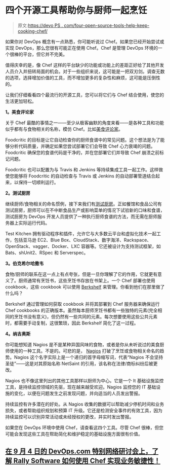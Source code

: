# 四个开源工具帮助你与厨师一起烹饪

> 原文:[https://devo PS . com/four-open-source-tools-help-keep-cooking-chef/](https://devops.com/four-open-source-tools-help-keep-cooking-chef/)

如果你对 DevOps 概念有一点熟悉，你可能听说过 Chef。如果您已经开始尝试或实现 DevOps，那么您很有可能正在使用 Chef。Chef 是管理 DevOps 环境的一个很棒的平台，但它并不完美。

值得庆幸的是，像 Chef 这样的平台缺少的功能或功能上的差距正好给了其他开发人员介入并扭转局面的机会。对于一些组织来说，这可能是一把双刃剑。调查无数的选项，选择增加价值的工具，而不增加更多的复杂性和麻烦，这可能是压倒性的。

让我们仔细看看四个最流行的开源工具，您可以将它们与 Chef 结合使用，使您的生活更加轻松。

**1。美食评论家**

关于 Chef 最酷的事情之一——至少从极客幽默的角度来看——是各种工具和功能似乎都有与食物相关的名称，模仿 Chef。比如[美食评论家](https://acrmp.github.io/foodcritic/)。

Foodcritic 的目标是让它自动检查你的厨师食谱中的常见问题。这个想法是为了能够分析代码质量，并确定如果您尝试部署它们会导致 Chef 心力衰竭的问题。Foodcritic 确保您的食谱代码是干净的，并在您部署它们并导致 Chef 崩溃之前标记问题。

Foodcritic 也可以配置为与 Travis 和 Jenkins 等持续集成工具一起工作。这样做使您能够将 Foodcritic 的自动检查与 Travis 或 Jenkins 的自动部署管道结合起来，以保持一切顺利运行。

**2。测试厨房**

继续厨师/食物相关的命名惯例，接下来我们有[测试厨房](http://kitchen.ci/)。正如餐馆和食品公司有测试厨房，厨师可以在不中断食品生产或影响菜单的情况下试验新的口味和食谱，测试厨房为 DevOps 开发人员提供了一种执行厨师食谱的方法，而无需在厨师服务器上实际运行代码。

Test Kitchen 拥有驱动程序和插件，允许它与大多数云平台和虚拟化技术一起工作，包括亚马逊 EC2、Blue Box、CloudStack、数字海洋、Rackspace、OpenStack、vagger、Docker、LXC 容器等。它还被设计为支持测试框架，如 Bats、shUnit2、RSpec 和 Serverspec。

**3。伯克希尔哈撒韦**

食物/厨师的联系在这一点上有点夸张，但是一旦你理解了它的作用，它就更有意义了。厨师通常有烹饪书，这些烹饪书存放在书架上。一个 Chef 部署也使用 cookbook，这些 cookbook 可以使用 [Berkshelf](http://berkshelf.com/) 来管理。你看到他们在那里做了什么吗？

Berkshelf 通过管理如何获取 cookbook 并将其部署到 Chef 服务器来确保运行 Chef cookbooks 的正确版本。虽然每本厨师烹饪书都有一些独特的元素(完全相同的烹饪书没有意义)，但仍然有一些共同的元素。每次想要使用这些公共元素时，都需要手动复制，这很繁琐，因此 Berkshelf 简化了这一过程。

**4。纳吉奥斯**

你可能想知道 Nagios 是不是某种异国风味的食物，或者是你从未听说过的美食厨师使用的一种工具。不是的。可悲的是， [Nagios](http://www.nagios.org/) 打破了烹饪或食物相关命名的趋势。Nagios 这个名字实际上是一个递归的首字母缩写词，代表“Nagios 不会坚持圣徒”——这是对其原始名称 NetSaint 的引用，该名称在法律/商标纠纷后被更改。

Nagios 也不像这里列出的其他工具那样以厨师为中心。它是一个 It 基础设施监控工具，是持续监控领域的先驱，现在越来越受欢迎。Nagios 监控您的 IT 基础设施的变化，以便在问题发生之前发现问题，并向适当的人员发出警报。

持续监控有许多潜在的好处。从 Nagios 收集的数据可以帮助减少停机时间和业务损失，或者帮助组织规划和预算 IT 升级。它还是检测安全事件的有效工具，因为持续监控可以识别异常活动或未经授权的更改，并实时发出警报。

如果您在 DevOps 环境中使用 Chef，请查看这四个工具。尽管 Chef 很棒，但您可能会发现这些工具在帮助简化和维护稳定的基础设施方面很有价值。

## [在 9 月 4 日的 DevOps.com 特别网络研讨会上，了解 Rally Software 如何使用 Chef 实现业务敏捷性！](https://devops.com/features/using-devops-achieve-business-agility-webinar-rally-software-chef/)
